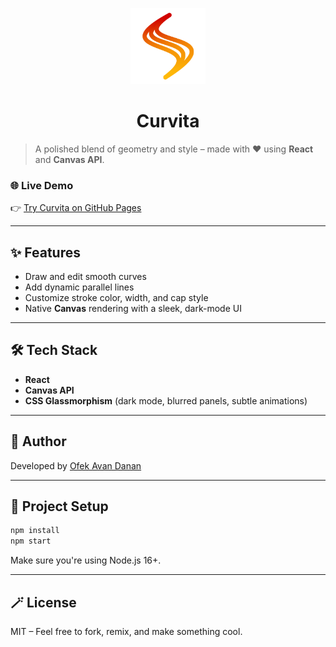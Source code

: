 <p align="center">
  <img src="public/Curvita-192.png" alt="Curvita Logo" width="120" />
</p>
<h1 align="center">Curvita</h1>

> A polished blend of geometry and style – made with ❤️ using **React** and **Canvas API**.

### 🌐 Live Demo

👉 [Try Curvita on GitHub Pages](https://ofekavandanan.github.io/Curvita/)

---

## ✨ Features

* Draw and edit smooth curves
* Add dynamic parallel lines
* Customize stroke color, width, and cap style
* Native **Canvas** rendering with a sleek, dark-mode UI

---

## 🛠️ Tech Stack

* **React**
* **Canvas API**
* **CSS Glassmorphism** (dark mode, blurred panels, subtle animations)

---

## 🧠 Author

Developed by [Ofek Avan Danan](https://github.com/OfekAvanDanan)

---

## 📂 Project Setup

```bash
npm install
npm start
```

Make sure you're using Node.js 16+.

---

## 🪄 License

MIT – Feel free to fork, remix, and make something cool.
